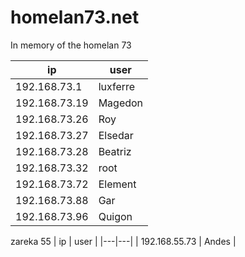 # homelan73.net

In memory of the homelan 73

| ip | user |
|---|---|
| 192.168.73.1 | luxferre |
| 192.168.73.19 | Magedon |
| 192.168.73.26 | Roy |
| 192.168.73.27 | Elsedar |
| 192.168.73.28 | Beatriz |
| 192.168.73.32 | root |
| 192.168.73.72 | Element |
| 192.168.73.88 | Gar |
| 192.168.73.96 | Quigon |

zareka 55
| ip | user |
|---|---|
| 192.168.55.73 | Andes |
